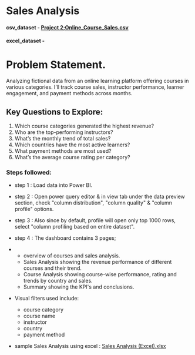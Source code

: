 # Sales Analysis
#### csv_dataset - [Project 2;Online_Course_Sales.csv](https://github.com/user-attachments/files/22514080/Project.2.Online_Course_Sales.csv)
#### excel_dataset - 
# Problem Statement.

Analyzing fictional data from an online learning platform offering courses in various categories. I’ll track course sales, instructor performance, learner engagement, and payment methods across months.

## Key Questions to Explore:
1.	Which course categories generated the highest revenue?
2.	Who are the top-performing instructors?
3.	What’s the monthly trend of total sales?
4.	Which countries have the most active learners?
5.	What payment methods are most used?
6.	What’s the average course rating per category?

### Steps followed:
- step 1 : Load data into Power BI.
- step 2 : Open power query editor & in view tab under the data preview section, check "column distribution", "column quality" & "column profile" options.
- step 3 : Also since by default, profile will open only top 1000 rows, select "column profiling based on entire dataset".
- step 4 : The dashboard contains 3 pages;
- * overview of courses and sales analysis.
  * Sales Analysis showing the revenue performance of different courses and their trend.
  * Course Analysis showing course-wise performance, rating and trends by country and sales.
  * Summary showing the KPI's and conclusions.
- Visual filters used include:
  * course category
  * course name
  * instructor
  * country
  * payment method
 
 - sample Sales Analysis using excel : [Sales Analysis (Excel).xlsx](https://github.com/user-attachments/files/22514175/Sales.Analysis.Excel.xlsx)
